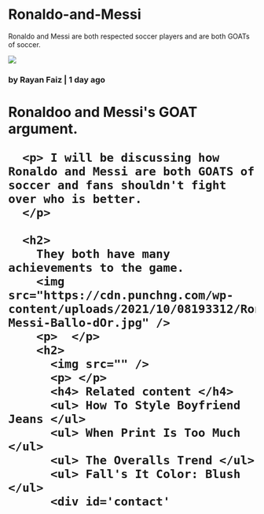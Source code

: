 # Ronaldo-and-Messi
Ronaldo and Messi are both respected soccer players and are both GOATs of soccer.
<body> 
<img src="https://images.hola.com/us/images/027a-167b21aec371-35f735bf18e8-1000/vertical-1150/cristiano-y-messi.png" />
</body>
<html>
</html>
<head>

<h3> by Rayan Faiz | 1 day ago </h3>
  <body>
    <h1>
      Ronaldoo and Messi's GOAT argument.

      <p> I will be discussing how Ronaldo and Messi are both GOATS of soccer and fans shouldn't fight over who is better.
      </p>

      <h2>
        They both have many achievements to the game.
        <img src="https://cdn.punchng.com/wp-content/uploads/2021/10/08193312/Ronaldo-Messi-Ballo-dOr.jpg" />
        <p>  </p>
        <h2>
          <img src="" />
          <p> </p>
          <h4> Related content </h4>
          <ul> How To Style Boyfriend Jeans </ul>
          <ul> When Print Is Too Much </ul>
          <ul> The Overalls Trend </ul>
          <ul> Fall's It Color: Blush </ul>
          <div id='contact'
